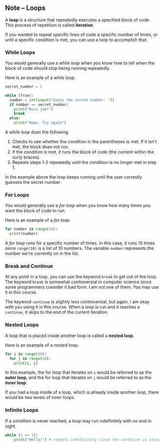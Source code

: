 ## Note – Loops

A **loop** is a structure that repeatedly executes a specified block of code. This process of repetition is called **iteration**. 

If you wanted to repeat specific lines of code a specific number of times, or until a specific condition is met, you can use a loop to accomplish that.


### While Loops

You would generally use a *while loop* when you know how to tell when the block of code should stop being running repeatedly.

Here is an example of a *while loop*.
```python
secret_number = 2

while (True):
  number = int(input("Guess the secret number: "))
  if number == secret_number:
  	print("Nice job!")
    break
  else:
  	print("Nope. Try again")
```

A *while loop* does the following.
1. Checks to see whether the condition in the parentheses is met. If it isn't met, the block does not run.
2. If the condition is met, it runs the block of code (the content within the curly braces).
3. Repeats steps 1-2 repeatedly until the condition is no longer met in step 1.

In the example above the loop keeps running until the user correstly guesses the secret number.


### For Loops

You would generally use a *for loop* when you know how many times you want the block of code to run.

Here is an example of a *for loop*.
```python
for number in range(10):
  print(number)
```

A *for loop* runs for a specific number of times. In this case, it runs 10 times since `range(10)` is a list of 10 numbers. The variable `number` represents the number we're currently on in the list.

### Break and Continue

At any point in a loop, you can use the keyword `break` to get out of the loop. The keyword `break` is somewhat controversial in computer science since some programmers consider it bad form. I am not one of them. You may use it in this course.

The keyword `continue` is slightly less controversial, but again, I am okay with you using it in this course. When a loop is run and it reaches a `continue`, it skips to the end of the current iteration.


### Nested Loops

A loop that is placed inside another loop is called a **nested loop**.

Here is an example of a nested loop.
```python
for i in range(10):
  for j in range(10):
  	print(i, j)
```

In this example, the for loop that iterates on `i` would be referred to as the **outer loop**, and the for loop that iterates on `j` would be referred to as the **inner loop**.

If you had a loop inside of a loop, which is already inside another loop, there would be two levels of inner loops.


### Infinite Loops

If a condition is never reached, a loop may run indefinitely with no end in sight.

```python
while (1 == 1):
    print("Hello!") # repeats indefinitely since the condition is always true and there is no break

```

